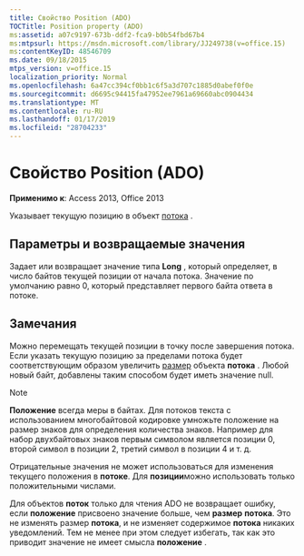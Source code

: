 ```yaml
---
title: Свойство Position (ADO)
TOCTitle: Position property (ADO)
ms:assetid: a07c9197-673b-ddf2-fca9-b0b54fbd67b4
ms:mtpsurl: https://msdn.microsoft.com/library/JJ249738(v=office.15)
ms:contentKeyID: 48546709
ms.date: 09/18/2015
mtps_version: v=office.15
localization_priority: Normal
ms.openlocfilehash: 6a47cc394cf0bb1c6f5a3d707c1885d0abef0f0e
ms.sourcegitcommit: d6695c94415fa47952ee7961a69660abc0904434
ms.translationtype: MT
ms.contentlocale: ru-RU
ms.lasthandoff: 01/17/2019
ms.locfileid: "28704233"
---
```

# <a name="position-property-ado"></a>Свойство Position (ADO)

**Применимо к**: Access 2013, Office 2013

Указывает текущую позицию в объект [потока](stream-object-ado.md) .

## <a name="settings-and-return-values"></a>Параметры и возвращаемые значения

Задает или возвращает значение типа **Long** , который определяет, в число байтов текущей позиции от начала потока. Значение по умолчанию равно 0, который представляет первого байта ответа в потоке.

## <a name="remarks"></a>Замечания

Можно перемещать текущей позиции в точку после завершения потока. Если указать текущую позицию за пределами потока будет соответствующим образом увеличить [размер](https://docs.microsoft.com/office/vba/access/concepts/miscellaneous/size-property-ado-stream) объекта **потока** . Любой новый байт, добавлены таким способом будет иметь значение null.

> [!NOTE]
> **Положение** всегда меры в байтах. Для потоков текста с использованием многобайтовой кодировке умножьте положение на размер знаков для определения количества знаков. Например для набор двухбайтовых знаков первым символом является позиции 0, второй символ в позиции 2, третий символ в позиции 4 и т. д.

Отрицательные значения не может использоваться для изменения текущего положения в **потоке**. Для **позиции**можно использовать только положительными числами.

Для объектов **поток** только для чтения ADO не возвращает ошибку, если **положение** присвоено значение больше, чем **размер** **потока**. Это не изменять размер **потока**, и не изменяет содержимое **потока** никаких уведомлений. Тем не менее при этом следует избегать, так как это приводит значение не имеет смысла **положение** .

